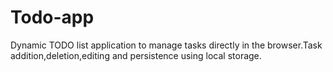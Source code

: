 # Todo-app
Dynamic TODO list application to manage tasks directly in the browser.Task addition,deletion,editing and persistence using local storage.

